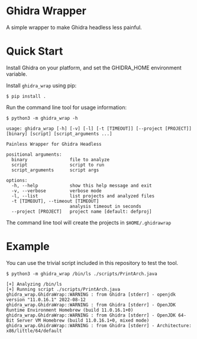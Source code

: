 # Ghidra Wrapper

A simple wrapper to make Ghidra headless less painful.

# Quick Start

Install Ghidra on your platform, and set the GHIDRA_HOME environment variable.

Install `ghidra_wrap` using pip:

```
$ pip install .
```

Run the command line tool for usage information:

```
$ python3 -m ghidra_wrap -h

usage: ghidra_wrap [-h] [-v] [-l] [-t [TIMEOUT]] [--project [PROJECT]] [binary] [script] [script_arguments ...]

Painless Wrapper for Ghidra Headless

positional arguments:
  binary                file to analyze
  script                script to run
  script_arguments      script args

options:
  -h, --help            show this help message and exit
  -v, --verbose         verbose mode
  -l, --list            list projects and analyzed files
  -t [TIMEOUT], --timeout [TIMEOUT]
                        analysis timeout in seconds
  --project [PROJECT]   project name [default: defproj]
```

The command line tool will create the projects in `$HOME/.ghidrawrap`

# Example

You can use the trivial script included in this repository to test the tool.

```
$ python3 -m ghidra_wrap /bin/ls ./scripts/PrintArch.java

[+] Analyzing /bin/ls
[+] Running script ./scripts/PrintArch.java
ghidra_wrap.GhidraWrap::WARNING : from Ghidra [stderr] - openjdk version "11.0.16.1" 2022-08-12
ghidra_wrap.GhidraWrap::WARNING : from Ghidra [stderr] - OpenJDK Runtime Environment Homebrew (build 11.0.16.1+0)
ghidra_wrap.GhidraWrap::WARNING : from Ghidra [stderr] - OpenJDK 64-Bit Server VM Homebrew (build 11.0.16.1+0, mixed mode)
ghidra_wrap.GhidraWrap::WARNING : from Ghidra [stderr] - Architecture: x86/little/64/default
```
